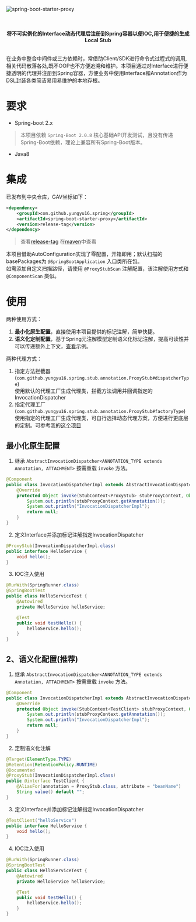 ![spring-boot-starter-proxy](https://socialify.git.ci/yungyu16/spring-boot-starter-proxy/image?description=1&descriptionEditable=%E5%9F%BA%E4%BA%8ESpringBoot%E6%A0%B8%E5%BF%83API%E5%B0%81%E8%A3%85%E7%9A%84%E7%94%A8%E4%BA%8E%E4%BE%BF%E6%8D%B7%E7%94%9F%E6%88%90Stub%20Proxy%E7%9A%84Starter&language=1&logo=https%3A%2F%2Fraw.githubusercontent.com%2Fyungyu16%2Fcdn%2Fmaster%2Favatar.png&owner=1&pattern=Circuit%20Board&theme=Light)

<p align="center">
    <br/>
    <br/>
    <b>将不可实例化的Interface动态代理后注册到Spring容器以便IOC,用于便捷的生成Local Stub</b>
    <br/>
    <br/>
</p>

在业务中整合中间件或三方依赖时，常借助Client/SDK进行命令式过程式的调用,相关代码散落各处,既不OOP也不方便追溯和维护。本项目通过对Interface进行便捷透明的代理并注册到Spring容器，方便业务中使用Interface和Annotation作为DSL封装各类简洁易用易维护的本地存根。

# 要求
- Spring-boot 2.x
> 本项目依赖 `Spring-Boot 2.0.8` 核心基础API开发测试，且没有传递Spring-Boot依赖，理论上兼容所有Spring-Boot版本。
- Java8

# 集成
已发布到中央仓库，GAV坐标如下：
```xml
<dependency>
    <groupId>com.github.yungyu16.spring</groupId>
    <artifactId>spring-boot-starter-proxy</artifactId>
    <version>release-tag</version>
</dependency>
```
> 查看[release-tag](https://github.com/yungyu16/spring-boot-starter-proxy/releases)
> 在[maven](https://search.maven.org/artifact/com.github.yungyu16.spring/spring-boot-starter-proxy)中查看

本项目借助AutoConfiguration实现了零配置，开箱即用；默认扫描的basePackages为 `@SpringBootApplication` 入口类所在包。     
如需添加自定义扫描路径，请使用 `@ProxyStubScan` 注解配置，该注解使用方式和 `@ComponentScan` 类似。

# 使用
两种使用方式：
1. **最小化原生配置**，直接使用本项目提供的标记注解，简单快捷。
1. **语义化定制配置**，基于Spring元注解模型定制语义化标记注解，提高可读性并可以传递额外上下文，[查看](./src/test/java/com/github/yungyu16/spring/proxy/example)示例。

两种代理方式：
1. 指定方法拦截器(`com.github.yungyu16.spring.stub.annotation.ProxyStub#dispatcherType`)    
使用默认的代理工厂生成代理类，拦截方法调用并回调指定的InvocationDispatcher
2. 指定代理工厂(`com.github.yungyu16.spring.stub.annotation.ProxyStub#factoryType`)    
使用指定的代理工厂生成代理类，可自行选择动态代理方案，方便进行更底层的定制。可参考我的[这个项目](https://github.com/yungyu16/spring-boot-starter-retrofit2)

## 最小化原生配置
1. 继承 `AbstractInvocationDispatcher<ANNOTATION_TYPE extends Annotation, ATTACHMENT>` 按需重载 `invoke` 方法。
```java
@Component
public class InvocationDispatcherImpl extends AbstractInvocationDispatcher<ProxyStub, Void> {
    @Override
    protected Object invoke(StubContext<ProxyStub> stubProxyContext, Object proxy, Method method, Object[] args) throws Throwable {
        System.out.println(stubProxyContext.getAnnotation());
        System.out.println("InvocationDispatcherImpl");
        return null;
    }
}
```
2. 定义Interface并添加标记注解指定InvocationDispatcher
```java
@ProxyStub(InvocationDispatcherImpl.class)
public interface HelloService {
    void hello();
}
```
3. IOC注入使用
```java
@RunWith(SpringRunner.class)
@SpringBootTest
public class HelloServiceTest {
    @Autowired
    private HelloService helloService;

    @Test
    public void testHello() {
        helloService.hello();
    }
}
```

## 2、语义化配置(推荐)
1. 继承 `AbstractInvocationDispatcher<ANNOTATION_TYPE extends Annotation, ATTACHMENT>` 按需重载 `invoke` 方法。
```java
@Component
public class InvocationDispatcherImpl extends AbstractInvocationDispatcher<TestClient, Void> {
    @Override
    protected Object invoke(StubContext<TestClient> stubProxyContext, Object proxy, Method method, Object[] args) throws Throwable {
        System.out.println(stubProxyContext.getAnnotation());
        System.out.println("InvocationDispatcherImpl");
        return null;
    }
}
```
2. 定制语义化注解
```java
@Target(ElementType.TYPE)
@Retention(RetentionPolicy.RUNTIME)
@Documented
@ProxyStub(InvocationDispatcherImpl.class)
public @interface TestClient {
    @AliasFor(annotation = ProxyStub.class, attribute = "beanName")
    String value() default "";
}
```
3. 定义Interface并添加标记注解指定InvocationDispatcher
```java
@TestClient("helloService")
public interface HelloService {
    void hello();
}
```
4. IOC注入使用
```java
@RunWith(SpringRunner.class)
@SpringBootTest
public class HelloServiceTest {
    @Autowired
    private HelloService helloService;

    @Test
    public void testHello() {
        helloService.hello();
    }
}
```
